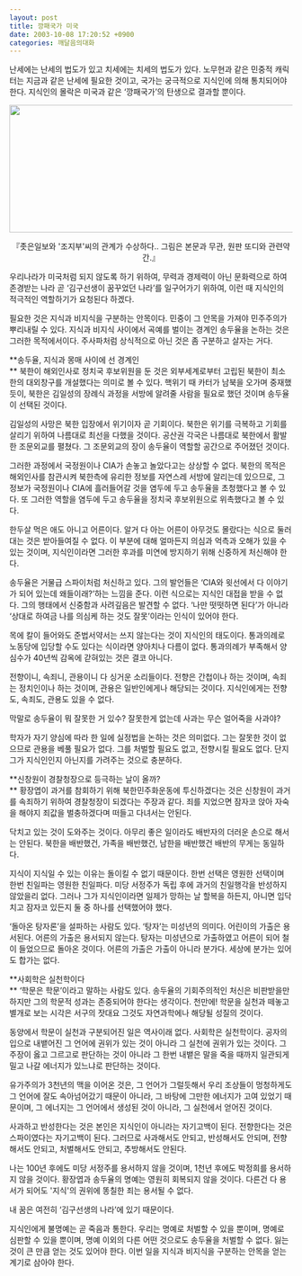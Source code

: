 ```yaml
---
layout: post
title: 깡패국가 미국
date: 2003-10-08 17:20:52 +0900
categories: 깨달음의대화
---
```

난세에는 난세의 법도가 있고 치세에는 치세의 법도가 있다. 노무현과 같은 민중적 캐릭터는 지금과 같은 난세에 필요한 것이고, 국가는 궁극적으로 지식인에 의해 통치되어야 한다. 지식인의 몰락은 미국과 같은 ‘깡패국가’의 탄생으로 결과할 뿐이다. 

<p align="center">
  <img src="http://drkimz.com/technote/board/KDR/upimg/1065597408.jpg" width="592" height="227" border="0" />
</p>

<p align="center">
  『좃은일보와 '조지부'씨의 관계가 수상하다.. 그림은 본문과 무관, 원판 또디와 관련약간.』
</p>

우리나라가 미국처럼 되지 않도록 하기 위하여, 무력과 경제력이 아닌 문화력으로 하여 존경받는 나라 곧 ‘김구선생이 꿈꾸었던 나라’를 일구어가기 위하여, 이런 때 지식인의 적극적인 역할하기가 요청된다 하겠다. 

필요한 것은 지식과 비지식을 구분하는 안목이다. 민중이 그 안목을 가져야 민주주의가 뿌리내릴 수 있다. 지식과 비지식 사이에서 곡예를 벌이는 경계인 송두율을 논하는 것은 그러한 목적에서이다. 주사파처럼 상식적으로 아닌 것은 좀 구분하고 살자는 거다. 

**송두율, 지식과 몽매 사이에 선 경계인  
** 북한이 해외인사로 정치국 후보위원을 둔 것은 외부세계로부터 고립된 북한이 최소한의 대외창구를 개설했다는 의미로 볼 수 있다. 핵위기 때 카터가 남북을 오가며 중재했듯이, 북한은 김일성의 장례식 과정을 서방에 알려줄 사람을 필요로 했던 것이며 송두율이 선택된 것이다.

김일성의 사망은 북한 입장에서 위기이자 곧 기회이다. 북한은 위기를 극복하고 기회를 살리기 위하여 나름대로 최선을 다했을 것이다. 공산권 각국은 나름대로 북한에서 활발한 조문외교를 펼쳤다. 그 조문외교의 장이 송두율이 역할할 공간으로 주어졌던 것이다. 

그러한 과정에서 국정원이나 CIA가 손놓고 놀았다고는 상상할 수 없다. 북한의 목적은 해외인사를 참관시켜 북한측에 유리한 정보를 자연스레 서방에 알리는데 있으므로, 그 정보가 국정원이나 CIA에 흘러들어갈 것을 염두에 두고 송두율을 초청했다고 볼 수 있다. 또 그러한 역할을 염두에 두고 송두율을 정치국 후보위원으로 위촉했다고 볼 수 있다. 

한두살 먹은 애도 아니고 어른이다. 알거 다 아는 어른이 아무것도 몰랐다는 식으로 둘러대는 것은 받아들여질 수 없다. 이 부분에 대해 얼마든지 의심과 억측과 오해가 있을 수 있는 것이며, 지식인이라면 그러한 후과를 미연에 방지하기 위해 신중하게 처신해야 한다.

송두율은 거물급 스파이처럼 처신하고 있다. 그의 발언들은 ‘CIA와 윗선에서 다 이야기가 되어 있는데 왜들이래?’하는 느낌을 준다. 이런 식으로는 지식인 대접을 받을 수 없다. 그의 행태에서 신중함과 사려깊음은 발견할 수 없다. ‘나만 떳떳하면 된다’가 아니라 ‘상대로 하여금 나를 의심케 하는 것도 잘못’이라는 인식이 있어야 한다. 

목에 칼이 들어와도 준법서약서는 쓰지 않는다는 것이 지식인의 태도이다. 통과의례로 노동당에 입당할 수도 있다는 식이라면 양아치나 다름이 없다. 통과의례가 부족해서 양심수가 40년씩 감옥에 갇혀있는 것은 결코 아니다. 

전향이니, 속죄니, 관용이니 다 싱거운 소리들이다. 전향은 간첩이나 하는 것이며, 속죄는 정치인이나 하는 것이며, 관용은 일반인에게나 해당되는 것이다. 지식인에게는 전향도, 속죄도, 관용도 있을 수 없다. 

막말로 송두율이 뭐 잘못한 거 있수? 잘못한게 없는데 사과는 무슨 얼어죽을 사과야?

학자가 자기 양심에 따라 한 일에 실정법을 논하는 것은 의미없다. 그는 잘못한 것이 없으므로 관용을 베풀 필요가 없다. 그를 처벌할 필요도 없고, 전향시킬 필요도 없다. 단지 그가 지식인인지 아닌지를 가려주는 것으로 충분하다. 

**신창원이 경찰청장으로 등극하는 날이 올까?  
** 황장엽이 과거를 참회하기 위해 북한민주화운동에 투신하겠다는 것은 신창원이 과거를 속죄하기 위하여 경찰청장이 되겠다는 주장과 같다. 죄를 지었으면 잠자코 앉아 자숙을 해야지 죄값을 벌충하겠다며 떠들고 다녀서는 안된다. 

닥치고 있는 것이 도와주는 것이다. 아무리 좋은 일이라도 배반자의 더러운 손으로 해서는 안된다. 북한을 배반했건, 가족을 배반했건, 남한을 배반했건 배반의 무게는 동일하다. 

지식이 지식일 수 있는 이유는 돌이킬 수 없기 때문이다. 한번 선택은 영원한 선택이며 한번 친일파는 영원한 친일파다. 미당 서정주가 독립 후에 과거의 친일행각을 반성하지 않았을리 없다. 그러나 그가 지식인이라면 일제가 망하는 날 할복을 하든지, 아니면 입닥치고 잠자코 있든지 둘 중 하나를 선택했어야 했다. 

‘돌아온 탕자론’을 설파하는 사람도 있다. ‘탕자’는 미성년의 의미다. 어린이의 가출은 용서된다. 어른의 가출은 용서되지 않는다. 탕자는 미성년으로 가출하였고 어른이 되어 철이 들었으므로 돌아온 것이다. 어른의 가출은 가출이 아니라 분가다. 세상에 분가는 있어도 합가는 없다. 

**사회학은 실천학이다  
** ‘학문은 학문’이라고 말하는 사람도 있다. 송두율의 기회주의적인 처신은 비판받을만 하지만 그의 학문적 성과는 존중되어야 한다는 생각이다. 천만에! 학문을 실천과 떼놓고 별개로 보는 시각은 서구의 잣대요 그것도 자연과학에나 해당될 성질의 것이다. 

동양에서 학문이 실천과 구분되어진 일은 역사이래 없다. 사회학은 실천학이다. 공자의 입으로 내뱉어진 그 언어에 권위가 있는 것이 아니라 그 실천에 권위가 있는 것이다. 그 주장이 옳고 그르고로 판단하는 것이 아니라 그 한번 내뱉은 말을 죽을 때까지 일관되게 밀고 나갈 에너지가 있느냐로 판단하는 것이다. 

유가주의가 3천년의 맥을 이어온 것은, 그 언어가 그럴듯해서 우리 조상들이 멍청하게도 그 언어에 잘도 속아넘어갔기 때문이 아니라, 그 바탕에 그만한 에너지가 고여 있었기 때문이며, 그 에너지는 그 언어에서 생성된 것이 아니라, 그 실천에서 얻어진 것이다. 

사과하고 반성한다는 것은 본인은 지식인이 아니라는 자기고백이 된다. 전향한다는 것은 스파이였다는 자기고백이 된다. 그러므로 사과해서도 안되고, 반성해서도 안되며, 전향해서도 안되고, 처벌해서도 안되고, 추방해서도 안된다. 

나는 100년 후에도 미당 서정주를 용서하지 않을 것이며, 1천년 후에도 박정희를 용서하지 않을 것이다. 황장엽과 송두율의 명예는 영원히 회복되지 않을 것이다. 다른건 다 용서가 되어도 '지식'의 권위에 똥칠한 죄는 용서될 수 없다. 

내 꿈은 여전히 ‘김구선생의 나라’에 있기 때문이다.   
  
지식인에게 불명예는 곧 죽음과 통한다. 우리는 명예로 처벌할 수 있을 뿐이며, 명예로 심판할 수 있을 뿐이며, 명예 이외의 다른 어떤 것으로도 송두율을 처벌할 수 없다. 잃는 것이 큰 만큼 얻는 것도 있어야 한다. 이번 일을 지식과 비지식을 구분하는 안목을 얻는 계기로 삼아야 한다.